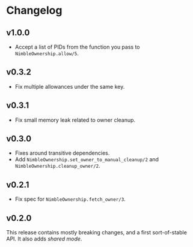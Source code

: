 # Changelog

## v1.0.0

  * Accept a list of PIDs from the function you pass to `NimbleOwnership.allow/5`.

## v0.3.2

  * Fix multiple allowances under the same key.

## v0.3.1

  * Fix small memory leak related to owner cleanup.

## v0.3.0

  * Fixes around transitive dependencies.
  * Add `NimbleOwnership.set_owner_to_manual_cleanup/2` and `NimbleOwnership.cleanup_owner/2`.

## v0.2.1

  * Fix spec for `NimbleOwnership.fetch_owner/3`.

## v0.2.0

This release contains mostly breaking changes, and a first sort-of-stable API. It also adds *shared mode*.
